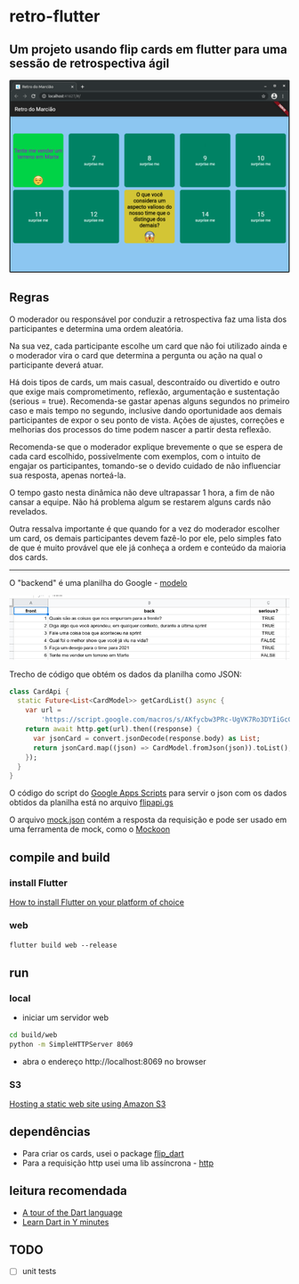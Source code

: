 # retro-flutter

## Um projeto usando flip cards em flutter para uma sessão de retrospectiva ágil

![Exemplo](screenshot.png "Exemplo")

## Regras

O moderador ou responsável por conduzir a retrospectiva faz uma lista dos participantes e determina uma ordem aleatória.

Na sua vez, cada participante escolhe um card que não foi utilizado ainda e o moderador vira o card que determina a pergunta ou ação na qual o participante deverá atuar.

Há dois tipos de cards, um mais casual, descontraído ou divertido e outro que exige mais comprometimento, reflexão, argumentação e sustentação (serious = true). Recomenda-se gastar apenas alguns segundos no primeiro caso e mais tempo no segundo, inclusive dando oportunidade aos demais participantes de expor o seu ponto de vista. Ações de ajustes, correções e melhorias dos processos do time podem nascer a partir desta reflexão.

Recomenda-se que o moderador explique brevemente o que se espera de cada card escolhido, possivelmente com exemplos, com o intuito de engajar os participantes, tomando-se o devido cuidado de não influenciar sua resposta, apenas norteá-la.

O tempo gasto nesta dinâmica não deve ultrapassar 1 hora, a fim de não cansar a equipe. Não há problema algum se restarem alguns cards não revelados.

Outra ressalva importante é que quando for a vez do moderador escolher um card, os demais participantes devem fazê-lo por ele, pelo simples fato de que é muito provável que ele já conheça a ordem e conteúdo da maioria dos cards.

---

O "backend" é uma planilha do Google - [modelo](https://docs.google.com/spreadsheets/d/1kkc-rEEyM7bv5CaUc41jtwabTwEXVofZfHCLVwt_L-Q/edit?usp=sharing)

![Planilha](screenshot2.png "Planilha")

Trecho de código que obtém os dados da planilha como JSON:

```dart
class CardApi {
  static Future<List<CardModel>> getCardList() async {
    var url =
        'https://script.google.com/macros/s/AKfycbw3PRc-UgVK7Ro3DYIiGcCRv0CR0oWrdr3O-eYAz7L3RXNqJgop6FPpaQCfyPHqa3ysPw/exec';
    return await http.get(url).then((response) {
      var jsonCard = convert.jsonDecode(response.body) as List;
      return jsonCard.map((json) => CardModel.fromJson(json)).toList();
    });
  }
}
```

O código do script do [Google Apps Scripts](https://developers.google.com/apps-script) para servir o json com os dados obtidos da planilha está no arquivo [flipapi.gs](flipapi.gs)

O arquivo [mock.json](mock.json) contém a resposta da requisição e pode ser usado em uma ferramenta de mock, como o [Mockoon](https://mockoon.com)

## compile and build

### install Flutter

[How to install Flutter on your platform of choice](https://flutter.dev/docs/get-started/install)

### web

`flutter build web --release`

## run

### local

- iniciar um servidor web

```bash
cd build/web
python -m SimpleHTTPServer 8069
```

- abra o endereço http://localhost:8069 no browser

### S3

[Hosting a static web site using Amazon S3](https://docs.aws.amazon.com/AmazonS3/latest/userguide/WebsiteHosting.html)

## dependências

- Para criar os cards, usei o package [flip_dart](https://github.com/fedeoo/flip_card)
- Para a requisição http usei uma lib assíncrona - [http](https://pub.dev/packages/http)

## leitura recomendada

- [A tour of the Dart language](https://dart.dev/guides/language/language-tour)
- [Learn Dart in Y minutes](https://learnxinyminutes.com/docs/dart/)

## TODO

- [ ] unit tests
